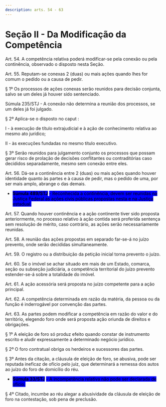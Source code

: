 ```yaml
---
description: arts. 54 - 63
---
```


# Seção II - Da Modificação da Competência

Art. 54. A competência relativa poderá modificar-se pela conexão ou pela continência, observado o disposto nesta Seção.

Art. 55. Reputam-se conexas 2 (duas) ou mais ações quando lhes for comum o pedido ou a causa de pedir.

§ 1º Os processos de ações conexas serão reunidos para decisão conjunta, salvo se um deles já houver sido sentenciado.

Súmula 235/STJ - A conexão não determina a reunião dos processos, se um deles já foi julgado.

§ 2º Aplica-se o disposto no caput :

I - à execução de título extrajudicial e à ação de conhecimento relativa ao mesmo ato jurídico;

II - às execuções fundadas no mesmo título executivo.

§ 3º Serão reunidos para julgamento conjunto os processos que possam gerar risco de prolação de decisões conflitantes ou contraditórias caso decididos separadamente, mesmo sem conexão entre eles.

Art. 56. Dá-se a continência entre 2 (duas) ou mais ações quando houver identidade quanto às partes e à causa de pedir, mas o pedido de uma, por ser mais amplo, abrange o das demais.

* <mark style="background-color:blue;">**Súmula 489/STJ**</mark> <mark style="background-color:blue;"></mark><mark style="background-color:blue;">- Reconhecida a continência, devem ser reunidas na Justiça Federal as ações civis públicas propostas nesta e na Justiça estadual.</mark>

Art. 57. Quando houver continência e a ação continente tiver sido proposta anteriormente, no processo relativo à ação contida será proferida sentença sem resolução de mérito, caso contrário, as ações serão necessariamente reunidas.

Art. 58. A reunião das ações propostas em separado far-se-á no juízo prevento, onde serão decididas simultaneamente.

Art. 59. O registro ou a distribuição da petição inicial torna prevento o juízo.

Art. 60. Se o imóvel se achar situado em mais de um Estado, comarca, seção ou subseção judiciária, a competência territorial do juízo prevento estender-se-á sobre a totalidade do imóvel.

Art. 61. A ação acessória será proposta no juízo competente para a ação principal.

Art. 62. A competência determinada em razão da matéria, da pessoa ou da função é inderrogável por convenção das partes.

Art. 63. As partes podem modificar a competência em razão do valor e do território, elegendo foro onde será proposta ação oriunda de direitos e obrigações.

§ 1º A eleição de foro só produz efeito quando constar de instrumento escrito e aludir expressamente a determinado negócio jurídico.

§ 2º O foro contratual obriga os herdeiros e sucessores das partes.

§ 3º Antes da citação, a cláusula de eleição de foro, se abusiva, pode ser reputada ineficaz de ofício pelo juiz, que determinará a remessa dos autos ao juízo do foro de domicílio do réu.

* <mark style="background-color:blue;">**Súmula 33/STJ**</mark> <mark style="background-color:blue;"></mark><mark style="background-color:blue;">- A incompetência relativa não pode ser declarada de ofício.</mark>

§ 4º Citado, incumbe ao réu alegar a abusividade da cláusula de eleição de foro na contestação, sob pena de preclusão.
